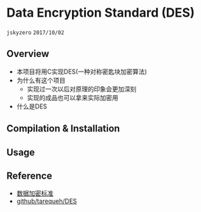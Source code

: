 # Data Encryption Standard (DES)
`jskyzero` `2017/10/02`

## Overview
+ 本项目将用C实现DES(一种对称密匙块加密算法)
+ 为什么有这个项目
  + 实现过一次以后对原理的印象会更加深刻
  + 实现的成品也可以拿来实际加密用
+ 什么是DES

## Compilation & Installation

## Usage

## Reference
+ [数据加密标准](https://zh.wikipedia.org/wiki/%E8%B3%87%E6%96%99%E5%8A%A0%E5%AF%86%E6%A8%99%E6%BA%96)
+ [github/tarequeh/DES](https://github.com/tarequeh/DES)